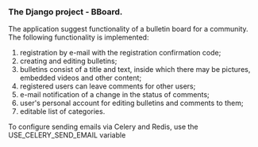 ### The Django project - BBoard. 
The application suggest functionality of a bulletin board for a community.
The following functionality is implemented:
1) registration by e-mail with the registration confirmation code;
2) creating and editing bulletins;
3) bulletins consist of a title and text, inside which there may be pictures, embedded videos and other content;
4) registered users can leave comments for other users;
5) e-mail notification of a change in the status of comments;
6) user's personal account for editing bulletins and comments to them;
7) editable list of categories.

To configure sending emails via Celery and Redis, use the USE_CELERY_SEND_EMAIL variable

